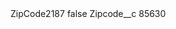 <?xml version="1.0" encoding="UTF-8"?>
<CustomMetadata xmlns="http://soap.sforce.com/2006/04/metadata" xmlns:xsi="http://www.w3.org/2001/XMLSchema-instance" xmlns:xsd="http://www.w3.org/2001/XMLSchema">
    <label>ZipCode2187</label>
    <protected>false</protected>
    <values>
        <field>Zipcode__c</field>
        <value xsi:type="xsd:string">85630</value>
    </values>
</CustomMetadata>
